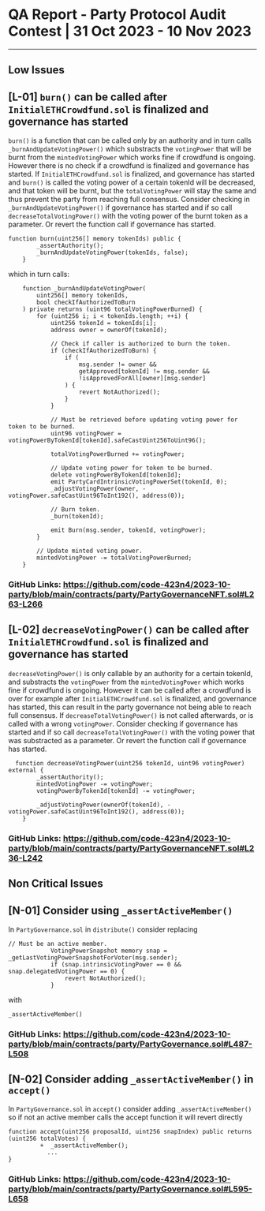 # QA Report - Party Protocol Audit Contest | 31 Oct 2023 - 10 Nov 2023

---
## Low Issues

## [L-01] ```burn()``` can be called after ```InitialETHCrowdfund.sol``` is finalized and governance has started
```burn()``` is a function that can be called only by an authority and in turn calls ```_burnAndUpdateVotingPower()``` which substracts the ```votingPower``` that will be burnt from the ```mintedVotingPower``` which works fine if crowdfund is ongoing. However there is no check if a crowdfund is finalized and governance has started. If ```InitialETHCrowdfund.sol``` is finalized, and governance has started and  ```burn()``` is called the voting power of a certain tokenId will be decreased, and that token will be burnt, but the ```totalVotingPower``` will stay the same and thus prevent the party from reaching full consensus. Consider checking in ```_burnAndUpdateVotingPower()``` if governance has started and if so call ```decreaseTotalVotingPower()``` with the voting power of the burnt token as a parameter. Or revert the function call if governance has started.

```
function burn(uint256[] memory tokenIds) public {
        _assertAuthority();
        _burnAndUpdateVotingPower(tokenIds, false);
    }
```
which in turn calls: 
```
    function _burnAndUpdateVotingPower(
        uint256[] memory tokenIds,
        bool checkIfAuthorizedToBurn
    ) private returns (uint96 totalVotingPowerBurned) {
        for (uint256 i; i < tokenIds.length; ++i) {
            uint256 tokenId = tokenIds[i];
            address owner = ownerOf(tokenId);

            // Check if caller is authorized to burn the token.
            if (checkIfAuthorizedToBurn) {
                if (
                    msg.sender != owner &&
                    getApproved[tokenId] != msg.sender &&
                    !isApprovedForAll[owner][msg.sender]
                ) {
                    revert NotAuthorized();
                }
            }

            // Must be retrieved before updating voting power for token to be burned.
            uint96 votingPower = votingPowerByTokenId[tokenId].safeCastUint256ToUint96();

            totalVotingPowerBurned += votingPower;

            // Update voting power for token to be burned.
            delete votingPowerByTokenId[tokenId];
            emit PartyCardIntrinsicVotingPowerSet(tokenId, 0);
            _adjustVotingPower(owner, -votingPower.safeCastUint96ToInt192(), address(0));

            // Burn token.
            _burn(tokenId);

            emit Burn(msg.sender, tokenId, votingPower);
        }

        // Update minted voting power.
        mintedVotingPower -= totalVotingPowerBurned;
    }
```

### GitHub Links: https://github.com/code-423n4/2023-10-party/blob/main/contracts/party/PartyGovernanceNFT.sol#L263-L266

## [L-02] ```decreaseVotingPower()``` can be called after ```InitialETHCrowdfund.sol``` is finalized and governance has started
```decreaseVotingPower()``` is only callable by an authority for a certain tokenId, and substracts the ```votingPower``` from the ```mintedVotingPower``` which works fine if crowdfund is ongoing. However it can be called after a crowdfund is over for example after ```InitialETHCrowdfund.sol``` is finalized, and governance has started,  this can result in the party governance not being able to reach full consensus. If ```decreaseTotalVotingPower()``` is not called afterwards, or is called with a wrong ```votingPower```. Consider checking if governance has started and if so call ```decreaseTotalVotingPower()``` with the voting power that was substracted as a parameter. Or revert the function call if governance has started.

```
  function decreaseVotingPower(uint256 tokenId, uint96 votingPower) external {
        _assertAuthority();
        mintedVotingPower -= votingPower;
        votingPowerByTokenId[tokenId] -= votingPower;

        _adjustVotingPower(ownerOf(tokenId), -votingPower.safeCastUint96ToInt192(), address(0));
    }
```
### GitHub Links: https://github.com/code-423n4/2023-10-party/blob/main/contracts/party/PartyGovernanceNFT.sol#L236-L242
## Non Critical Issues
## [N-01] Consider using ```_assertActiveMember()```

In ```PartyGovernance.sol``` in ```distribute()``` consider replacing 

```
// Must be an active member.
            VotingPowerSnapshot memory snap = _getLastVotingPowerSnapshotForVoter(msg.sender);
            if (snap.intrinsicVotingPower == 0 && snap.delegatedVotingPower == 0) {
                revert NotAuthorized();
            }
```

with 
```
_assertActiveMember()
```

### GitHub Links: https://github.com/code-423n4/2023-10-party/blob/main/contracts/party/PartyGovernance.sol#L487-L508

## [N-02] Consider adding ```_assertActiveMember()``` in ```accept()```

In ```PartyGovernance.sol``` in ```accept()``` consider adding ```_assertActiveMember()``` so if not an active member calls the accept function it will revert directly

```
function accept(uint256 proposalId, uint256 snapIndex) public returns (uint256 totalVotes) {
         +  _assertActiveMember();
           ...
}
```



### GitHub Links: https://github.com/code-423n4/2023-10-party/blob/main/contracts/party/PartyGovernance.sol#L595-L658
